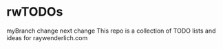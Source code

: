 # rwTODOs
myBranch change
next change
This repo is a collection of TODO lists and ideas for raywenderlich.com
